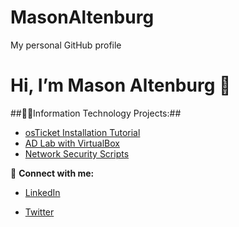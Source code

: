 # MasonAltenburg
My personal GitHub profile
<p align="center">


# Hi, I’m Mason Altenburg 👋

##👨‍💻Information Technology Projects:##

- [osTicket Installation Tutorial](https://github.com/mason-altenburg/osTicket-Installation-Tutorial)
- [AD Lab with VirtualBox](https://github.com/mason-altenburg/Configuring-On-premises-Active-Directory-with-Virtual-Box)
- [Network Security Scripts](https://github.com/mason-altenburg/aws-network-security)


🤳 **Connect with me:**  
- [LinkedIn](https://linkedin.com/in/your‑profile)  

- [Twitter](https://twitter.com/your‑handle)

